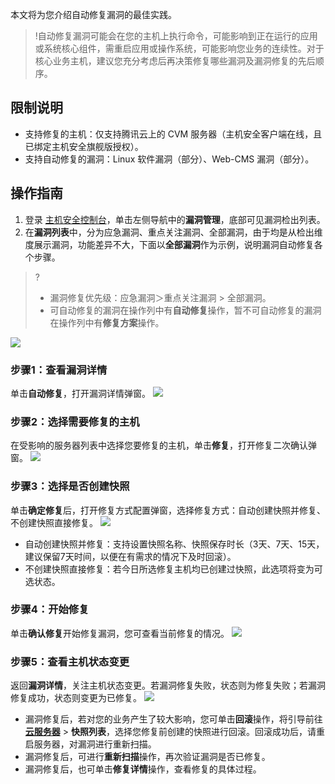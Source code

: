 本文将为您介绍自动修复漏洞的最佳实践。

>!自动修复漏洞可能会在您的主机上执行命令，可能影响到正在运行的应用或系统核心组件，需重启应用或操作系统，可能影响您业务的连续性。对于核心业务主机，建议您充分考虑后再决策修复哪些漏洞及漏洞修复的先后顺序。

## 限制说明
- 支持修复的主机：仅支持腾讯云上的 CVM 服务器（主机安全客户端在线，且已绑定主机安全旗舰版授权）。
- 支持自动修复的漏洞：Linux 软件漏洞（部分）、Web-CMS 漏洞（部分）。

## 操作指南
1. 登录 [主机安全控制台](https://console.cloud.tencent.com/cwp)，单击左侧导航中的**漏洞管理**，底部可见漏洞检出列表。
2. 在**漏洞列表**中，分为应急漏洞、重点关注漏洞、全部漏洞，由于均是从检出维度展示漏洞，功能差异不大，下面以**全部漏洞**作为示例，说明漏洞自动修复各个步骤。
>?
>- 漏洞修复优先级：应急漏洞＞重点关注漏洞 > 全部漏洞。
>- 可自动修复的漏洞在操作列中有**自动修复**操作，暂不可自动修复的漏洞在操作列中有**修复方案**操作。
>
![](https://qcloudimg.tencent-cloud.cn/raw/e13f80855f18994e9790db09ee82126e.png)

### 步骤1：查看漏洞详情
单击**自动修复**，打开漏洞详情弹窗。
![](https://qcloudimg.tencent-cloud.cn/raw/b9f6cf432f96a0a669713192649f39b5.png)

### 步骤2：选择需要修复的主机
在受影响的服务器列表中选择您要修复的主机，单击**修复**，打开修复二次确认弹窗。
![](https://qcloudimg.tencent-cloud.cn/raw/ff7f7298e5b05556ed2d488a9bf2d482.png)

### 步骤3：选择是否创建快照
单击**确定修复**后，打开修复方式配置弹窗，选择修复方式：自动创建快照并修复、不创建快照直接修复。
![](https://qcloudimg.tencent-cloud.cn/raw/949fc582dfb03f6673b55a94c69c5e5a.png)
- 自动创建快照并修复：支持设置快照名称、快照保存时长（3天、7天、15天，建议保留7天时间，以便在有需求的情况下及时回滚）。
- 不创建快照直接修复：若今日所选修复主机均已创建过快照，此选项将变为可选状态。

### 步骤4：开始修复
单击**确认修复**开始修复漏洞，您可查看当前修复的情况。
![](https://qcloudimg.tencent-cloud.cn/raw/c7cd06bb2aa48cc44b45d5295a408182.png)

### 步骤5：查看主机状态变更
返回**漏洞详情**，关注主机状态变更。若漏洞修复失败，状态则为修复失败；若漏洞修复成功，状态则变更为已修复。
![](https://qcloudimg.tencent-cloud.cn/raw/da918a01191a72b0bdbc1bf60372cae0.png)
- 漏洞修复后，若对您的业务产生了较大影响，您可单击**回滚**操作，将引导前往 **[云服务器](https://console.cloud.tencent.com/cvm/instance/index?rid=1)** > **快照列表**，选择您修复前创建的快照进行回滚。回滚成功后，请重启服务器，对漏洞进行重新扫描。
- 漏洞修复后，可进行**重新扫描**操作，再次验证漏洞是否已修复。
- 漏洞修复后，也可单击**修复详情**操作，查看修复的具体过程。



 

